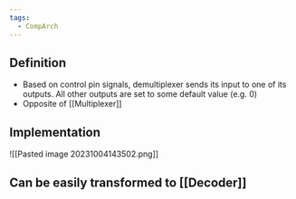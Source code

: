 ```yaml
---
tags:
  - CompArch
---
```

## Definition
- Based on control pin signals, demultiplexer sends its input to one of its outputs. All other outputs are set to some default value (e.g. 0)
- Opposite of [[Multiplexer]]
## Implementation
![[Pasted image 20231004143502.png]]
## Can be easily transformed to [[Decoder]]